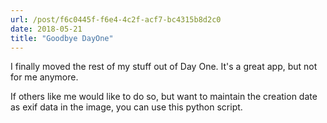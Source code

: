 ```yaml
---
url: /post/f6c0445f-f6e4-4c2f-acf7-bc4315b8d2c0
date: 2018-05-21
title: "Goodbye DayOne"
---
```


I finally moved the rest of my stuff out of Day One. It's a great app, but not for me anymore. 

If others like me would like to do so, but want to maintain the creation date as exif data in the image, you can use this python script.

<script src="https://gist.github.com/hjertnes/72cb1fd362e90c423b5be225c597e971.js"></script>